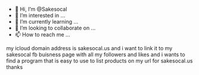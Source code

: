 - 👋 Hi, I’m @Sakesocal
- 👀 I’m interested in ...
- 🌱 I’m currently learning ...
- 💞️ I’m looking to collaborate on ...
- 📫 How to reach me ...

<!---
Sakesocal/Sakesocal is a ✨ special ✨ repository because its `README.md` (this file) appears on your GitHub profile.
You can click the Preview link to take a look at your changes.
--->
my icloud domain address is sakesocal.us and i want to link it to my sakesocal fb buisness page with all my followers and likes and i wants to find a program that is easy to use to list products on my url for sakesocal.us thanks 
